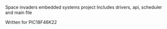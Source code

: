 Space invaders embedded systems project
Includes drivers, api, scheduler and main file

Written for PIC18F46K22
